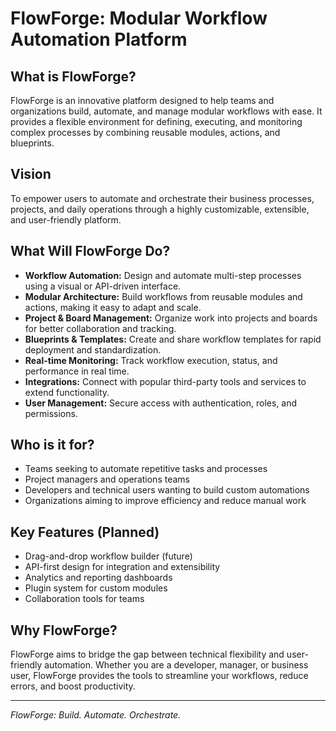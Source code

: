 # FlowForge: Modular Workflow Automation Platform

## What is FlowForge?
FlowForge is an innovative platform designed to help teams and organizations build, automate, and manage modular workflows with ease. It provides a flexible environment for defining, executing, and monitoring complex processes by combining reusable modules, actions, and blueprints.

## Vision
To empower users to automate and orchestrate their business processes, projects, and daily operations through a highly customizable, extensible, and user-friendly platform.

## What Will FlowForge Do?
- **Workflow Automation:** Design and automate multi-step processes using a visual or API-driven interface.
- **Modular Architecture:** Build workflows from reusable modules and actions, making it easy to adapt and scale.
- **Project & Board Management:** Organize work into projects and boards for better collaboration and tracking.
- **Blueprints & Templates:** Create and share workflow templates for rapid deployment and standardization.
- **Real-time Monitoring:** Track workflow execution, status, and performance in real time.
- **Integrations:** Connect with popular third-party tools and services to extend functionality.
- **User Management:** Secure access with authentication, roles, and permissions.

## Who is it for?
- Teams seeking to automate repetitive tasks and processes
- Project managers and operations teams
- Developers and technical users wanting to build custom automations
- Organizations aiming to improve efficiency and reduce manual work

## Key Features (Planned)
- Drag-and-drop workflow builder (future)
- API-first design for integration and extensibility
- Analytics and reporting dashboards
- Plugin system for custom modules
- Collaboration tools for teams

## Why FlowForge?
FlowForge aims to bridge the gap between technical flexibility and user-friendly automation. Whether you are a developer, manager, or business user, FlowForge provides the tools to streamline your workflows, reduce errors, and boost productivity.

---

*FlowForge: Build. Automate. Orchestrate.* 